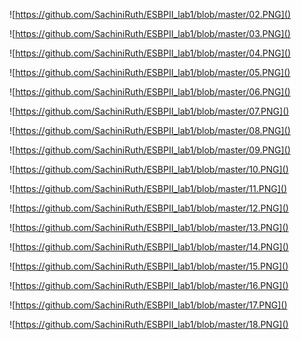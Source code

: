 ![https://github.com/SachiniRuth/ESBPII_lab1/blob/master/02.PNG]()

![https://github.com/SachiniRuth/ESBPII_lab1/blob/master/03.PNG]()


![https://github.com/SachiniRuth/ESBPII_lab1/blob/master/04.PNG]()


![https://github.com/SachiniRuth/ESBPII_lab1/blob/master/05.PNG]()


![https://github.com/SachiniRuth/ESBPII_lab1/blob/master/06.PNG]()


![https://github.com/SachiniRuth/ESBPII_lab1/blob/master/07.PNG]()


![https://github.com/SachiniRuth/ESBPII_lab1/blob/master/08.PNG]()


![https://github.com/SachiniRuth/ESBPII_lab1/blob/master/09.PNG]()


![https://github.com/SachiniRuth/ESBPII_lab1/blob/master/10.PNG]()


![https://github.com/SachiniRuth/ESBPII_lab1/blob/master/11.PNG]()


![https://github.com/SachiniRuth/ESBPII_lab1/blob/master/12.PNG]()


![https://github.com/SachiniRuth/ESBPII_lab1/blob/master/13.PNG]()


![https://github.com/SachiniRuth/ESBPII_lab1/blob/master/14.PNG]()


![https://github.com/SachiniRuth/ESBPII_lab1/blob/master/15.PNG]()


![https://github.com/SachiniRuth/ESBPII_lab1/blob/master/16.PNG]()


![https://github.com/SachiniRuth/ESBPII_lab1/blob/master/17.PNG]()


![https://github.com/SachiniRuth/ESBPII_lab1/blob/master/18.PNG]()
